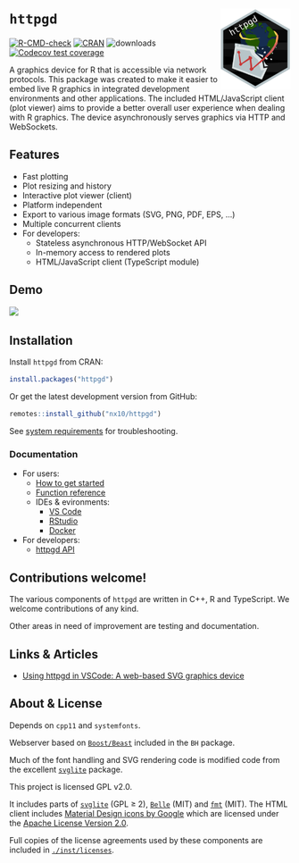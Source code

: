# `httpgd` <img src="man/figures/httpgd_logo.svg" align="right" width="25%"/>

<!-- badges: start -->
[![R-CMD-check](https://github.com/nx10/httpgd/workflows/R-CMD-check/badge.svg)](https://github.com/nx10/httpgd/actions)
[![CRAN](https://www.r-pkg.org/badges/version/httpgd)](https://CRAN.R-project.org/package=httpgd)
![downloads](https://cranlogs.r-pkg.org/badges/grand-total/httpgd)
[![Codecov test coverage](https://codecov.io/gh/nx10/httpgd/branch/master/graph/badge.svg)](https://app.codecov.io/gh/nx10/httpgd?branch=master)
<!-- badges: end -->

A graphics device for R that is accessible via network protocols.
This package was created to make it easier to embed live R graphics in 
integrated development environments and other applications.
The included HTML/JavaScript client (plot viewer) aims to provide a better overall user experience when dealing with R graphics.
The device asynchronously serves graphics via HTTP and WebSockets.

## Features

* Fast plotting
* Plot resizing and history
* Interactive plot viewer (client)
* Platform independent
* Export to various image formats (SVG, PNG, PDF, EPS, ...)
* Multiple concurrent clients
* For developers:
  * Stateless asynchronous HTTP/WebSocket API
  * In-memory access to rendered plots
  * HTML/JavaScript client (TypeScript module)
  

## Demo

![](https://user-images.githubusercontent.com/33600480/113182768-92eeda80-9253-11eb-9505-79de107024f7.gif)

## Installation

Install `httpgd` from CRAN:

```R
install.packages("httpgd")
```

Or get the latest development version from GitHub:

```R
remotes::install_github("nx10/httpgd")
```

See [system requirements](https://nx10.github.io/httpgd/articles/a00_installation.html#system-requirements) for troubleshooting.


### Documentation

- For users:
  - [How to get started](https://nx10.github.io/httpgd/articles/a01_how-to-get-started.html)
  - [Function reference](https://nx10.github.io/httpgd/reference/index.html)
  <!-- - [Benchmarks](https://nx10.github.io/httpgd/articles/c02_benchmarks.html) -->
  - IDEs &amp; evironments:
    - [VS Code](https://nx10.github.io/httpgd/articles/b01_vscode.html)
    - [RStudio](https://nx10.github.io/httpgd/articles/b02_rstudio.html)
    - [Docker](https://nx10.github.io/httpgd/articles/b03_docker.html)
- For developers:
  - [httpgd API](https://nx10.github.io/httpgd/articles/c01_httpgd-api.html)
  <!-- - [Technical documentation](https://nx10.github.io/httpgd/articles/c03_technical-docs.html) -->




## Contributions welcome!

The various components of `httpgd` are written in C++, R and TypeScript. We welcome contributions of any kind.

Other areas in need of improvement are testing and documentation.

## Links &amp; Articles

- [Using httpgd in VSCode: A web-based SVG graphics device](https://renkun.me/2020/06/16/using-httpgd-in-vscode-a-web-based-svg-graphics-device/)

## About &amp; License

Depends on `cpp11` and `systemfonts`.

Webserver based on [`Boost/Beast`](<https://github.com/boostorg/beast>) included in the `BH` package.
    
Much of the font handling and SVG rendering code is modified code from the excellent [`svglite`](<https://github.com/r-lib/svglite>) package.

This project is licensed GPL v2.0.

It includes parts of [`svglite`](<https://github.com/r-lib/svglite>) (GPL &geq; 2), [`Belle`](https://github.com/octobanana/belle) (MIT) and [`fmt`](https://github.com/fmtlib/fmt) (MIT). The HTML client includes [Material Design icons by Google](https://github.com/google/material-design-icons) which are licensed under the [Apache License Version 2.0](https://www.apache.org/licenses/LICENSE-2.0.txt).

Full copies of the license agreements used by these components are included in [`./inst/licenses`](https://github.com/nx10/httpgd/tree/master/inst/licenses).
